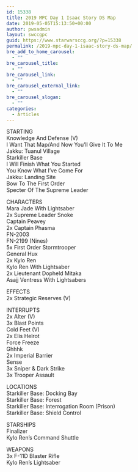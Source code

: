 ```yaml
---
id: 15338
title: 2019 MPC Day 1 Isaac Story DS Map
date: 2019-05-05T15:13:50+00:00
author: pwsadmin
layout: swccgpc
guid: https://www.starwarsccg.org/?p=15338
permalink: /2019-mpc-day-1-isaac-story-ds-map/
bre_add_to_home_carousel:
  - ""
bre_carousel_title:
  - ""
bre_carousel_link:
  - ""
bre_carousel_external_link:
  - ""
bre_carousel_slogan:
  - ""
categories:
  - Articles
---
```

  


STARTING  
Knowledge And Defense (V)  
I Want That Map/And Now You’ll Give It To Me  
Jakku: Tuanul Village  
Starkiller Base  
I Will Finish What You Started  
You Know What I&#8217;ve Come For  
Jakku: Landing Site  
Bow To The First Order  
Specter Of The Supreme Leader

CHARACTERS  
Mara Jade With Lightsaber  
2x Supreme Leader Snoke  
Captain Peavey  
2x Captain Phasma  
FN-2003  
FN-2199 (Nines)  
5x First Order Stormtrooper  
General Hux  
2x Kylo Ren  
Kylo Ren With Lightsaber  
2x Lieutenant Dopheld Mitaka  
Asajj Ventress With Lightsabers

EFFECTS  
2x Strategic Reserves (V)

INTERRUPTS  
2x Alter (V)  
3x Blast Points  
Cold Feet (V)  
2x Elis Helrot  
Force Freeze  
Ghhhk  
2x Imperial Barrier  
Sense  
3x Sniper & Dark Strike  
3x Trooper Assault

LOCATIONS  
Starkiller Base: Docking Bay  
Starkiller Base: Forest  
Starkiller Base: Interrogation Room (Prison)  
Starkiller Base: Shield Control

STARSHIPS  
Finalizer  
Kylo Ren&#8217;s Command Shuttle

WEAPONS  
3x F-11D Blaster Rifle  
Kylo Ren&#8217;s Lightsaber